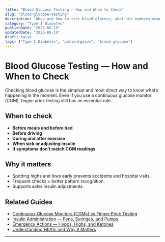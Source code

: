 ```yaml
---
title: "Blood Glucose Testing — How and When to Check"
slug: "blood-glucose-testing"
description: "When and how to test blood glucose, what the numbers mean, and why it matters for Type 1 Diabetes management."
category: "Type 1 Diabetes"
publishDate: "2025-08-19"
updatedDate: "2025-08-19"
draft: false
tags: ["Type 1 Diabetes", "patientguide", "blood glucose"]
---
```


# Blood Glucose Testing — How and When to Check

Checking blood glucose is the simplest and most direct way to know what’s happening in the moment. Even if you use a continuous glucose monitor (CGM), finger-prick testing still has an essential role.

## When to check
- **Before meals and before bed**
- **Before driving**
- **During and after exercise**
- **When sick or adjusting insulin**
- **If symptoms don’t match CGM readings**

## Why it matters
- Spotting highs and lows early prevents accidents and hospital visits.  
- Frequent checks = better pattern recognition.  
- Supports safer insulin adjustments.  

## Related Guides
- [Continuous Glucose Monitors (CGMs) vs Finger‑Prick Testing](/guides/cgm-vs-finger-prick/)
- [Insulin Administration — Pens, Syringes, and Pumps](/guides/insulin-administration/)
- [Emergency Actions — Hypos, Highs, and Ketones](/guides/emergency-actions/)
- [Understanding HbA1c and Why It Matters](/guides/understanding-hba1c/)


---
